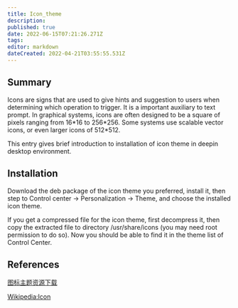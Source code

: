 ```yaml
---
title: Icon_theme
description: 
published: true
date: 2022-06-15T07:21:26.271Z
tags: 
editor: markdown
dateCreated: 2022-04-21T03:55:55.531Z
---
```


## Summary

Icons are signs that are used to give hints and suggestion to users when determining which operation to trigger. It is a important auxiliary to text prompt. In graphical systems, icons are often designed to be a square of pixels ranging from 16\*16 to 256\*256. Some systems use scalable vector icons, or even larger icons of 512\*512.

This entry gives brief introduction to installation of icon theme in deepin desktop environment.

## Installation

Download the deb package of the icon theme you preferred, install it, then step to Control center -> Personalization -> Theme, and choose the installed icon theme.

If you get a compressed file for the icon theme, first decompress it, then copy the extracted file to directory /usr/share/icons (you may need root permission to do so). Now you should be able to find it in the theme list of Control Center.

## References

[图标主题资源下载](http://gnome-look.org/index.php?xcontentmode=120x121)

[Wikipedia:Icon](https://en.wikipedia.org/wiki/Icon_(computing))
